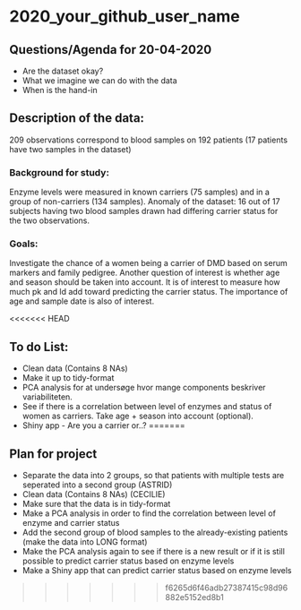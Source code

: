 # 2020_your_github_user_name

## Questions/Agenda for 20-04-2020

* Are the dataset okay?
* What we imagine we can do with the data
* When is the hand-in

## Description of the data: 
209 observations correspond to blood samples on 192 patients (17 patients have two samples in the dataset)

### Background for study: 
Enzyme levels were measured in known carriers (75 samples) and in a group of non-carriers (134 samples). 
Anomaly of the dataset: 16 out of 17 subjects having two blood samples drawn had differing carrier status for the two observations.

### Goals:
Investigate the chance of a women being a carrier of DMD  based on serum markers and family pedigree. 
Another question of interest is whether age and season should be taken into account. It is of interest to measure how much pk and ld add toward predicting the carrier status. The importance of age and sample date is also of interest.
 
<<<<<<< HEAD
## To do List: 

* Clean data (Contains 8 NAs)
* Make it up to tidy-format
* PCA analysis for at undersøge hvor mange components beskriver variabiliteten.
* See if there is a correlation between level of enzymes and status of women as carriers. Take age + season into account (optional).
* Shiny app - Are you a carrier or..? 
=======
## Plan for project
* Separate the data into 2 groups, so that patients with multiple tests are seperated into a second group (ASTRID)
* Clean data (Contains 8 NAs) (CECILIE)
* Make sure that the data is in tidy-format
* Make a PCA analysis in order to find the correlation between level of enzyme and carrier status
* Add the second group of blood samples to the already-existing patients (make the data into LONG format)
* Make the PCA analysis again to see if there is a new result or if it is still possible to predict carrier status based on enzyme levels
* Make a Shiny app that can predict carrier status based on enzyme levels
>>>>>>> f6265d6f46adb27387415c98d96882e5152ed8b1


